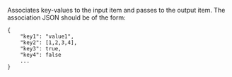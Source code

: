 Associates key-values to the input item and passes to the output item. The association JSON should be of the form:
```
{
    "key1": "value1",
    "key2": [1,2,3,4],
    "key3": true,
    "key4": false
    ...
}
```